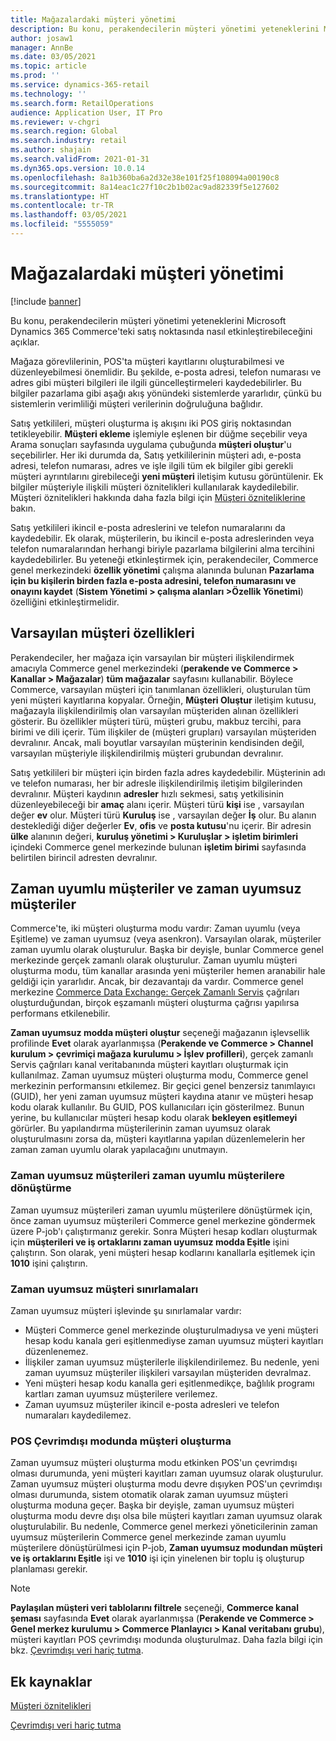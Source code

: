 ```yaml
---
title: Mağazalardaki müşteri yönetimi
description: Bu konu, perakendecilerin müşteri yönetimi yeteneklerini Microsoft Dynamics 365 Commerce'teki satış noktasında nasıl etkinleştirebileceğini açıklar.
author: josaw1
manager: AnnBe
ms.date: 03/05/2021
ms.topic: article
ms.prod: ''
ms.service: dynamics-365-retail
ms.technology: ''
ms.search.form: RetailOperations
audience: Application User, IT Pro
ms.reviewer: v-chgri
ms.search.region: Global
ms.search.industry: retail
ms.author: shajain
ms.search.validFrom: 2021-01-31
ms.dyn365.ops.version: 10.0.14
ms.openlocfilehash: 8a1b360ba6a2d32e38e101f25f108094a00190c8
ms.sourcegitcommit: 8a14eac1c27f10c2b1b02ac9ad82339f5e127602
ms.translationtype: HT
ms.contentlocale: tr-TR
ms.lasthandoff: 03/05/2021
ms.locfileid: "5555059"
---
```

# <a name="customer-management-in-stores"></a>Mağazalardaki müşteri yönetimi

[!include [banner](includes/banner.md)]

Bu konu, perakendecilerin müşteri yönetimi yeteneklerini Microsoft Dynamics 365 Commerce'teki satış noktasında nasıl etkinleştirebileceğini açıklar.

Mağaza görevlilerinin, POS'ta müşteri kayıtlarını oluşturabilmesi ve düzenleyebilmesi önemlidir. Bu şekilde, e-posta adresi, telefon numarası ve adres gibi müşteri bilgileri ile ilgili güncelleştirmeleri kaydedebilirler. Bu bilgiler pazarlama gibi aşağı akış yönündeki sistemlerde yararlıdır, çünkü bu sistemlerin verimliliği müşteri verilerinin doğruluğuna bağlıdır.

Satış yetkilileri, müşteri oluşturma iş akışını iki POS giriş noktasından tetikleyebilir. **Müşteri ekleme** işlemiyle eşlenen bir düğme seçebilir veya Arama sonuçları sayfasında uygulama çubuğunda **müşteri oluştur**'u seçebilirler. Her iki durumda da, Satış yetkililerinin müşteri adı, e-posta adresi, telefon numarası, adres ve işle ilgili tüm ek bilgiler gibi gerekli müşteri ayrıntılarını girebileceği **yeni müşteri** iletişim kutusu görüntülenir. Ek bilgiler müşteriyle ilişkili müşteri öznitelikleri kullanılarak kaydedilebilir. Müşteri öznitelikleri hakkında daha fazla bilgi için [Müşteri özniteliklerine](dev-itpro/customer-attributes.md) bakın.

Satış yetkilileri ikincil e-posta adreslerini ve telefon numaralarını da kaydedebilir. Ek olarak, müşterilerin, bu ikincil e-posta adreslerinden veya telefon numaralarından herhangi biriyle pazarlama bilgilerini alma tercihini kaydedebilirler. Bu yeteneği etkinleştirmek için, perakendeciler, Commerce genel merkezindeki **özellik yönetimi** çalışma alanında bulunan **Pazarlama için bu kişilerin birden fazla e-posta adresini, telefon numarasını ve onayını kaydet** (**Sistem Yönetimi \> çalışma alanları \>Özellik Yönetimi**) özelliğini etkinleştirmelidir.

## <a name="default-customer-properties"></a>Varsayılan müşteri özellikleri

Perakendeciler, her mağaza için varsayılan bir müşteri ilişkilendirmek amacıyla Commerce genel merkezindeki (**perakende ve Commerce \> Kanallar \> Mağazalar**) **tüm mağazalar** sayfasını kullanabilir. Böylece Commerce, varsayılan müşteri için tanımlanan özellikleri, oluşturulan tüm yeni müşteri kayıtlarına kopyalar. Örneğin, **Müşteri Oluştur** iletişim kutusu, mağazayla ilişkilendirilmiş olan varsayılan müşteriden alınan özellikleri gösterir. Bu özellikler müşteri türü, müşteri grubu, makbuz tercihi, para birimi ve dili içerir. Tüm ilişkiler de (müşteri grupları) varsayılan müşteriden devralınır. Ancak, mali boyutlar varsayılan müşterinin kendisinden değil, varsayılan müşteriyle ilişkilendirilmiş müşteri grubundan devralınır.

Satış yetkilileri bir müşteri için birden fazla adres kaydedebilir. Müşterinin adı ve telefon numarası, her bir adresle ilişkilendirilmiş iletişim bilgilerinden devralınır. Müşteri kaydının **adresler** hızlı sekmesi, satış yetkilisinin düzenleyebileceği bir **amaç** alanı içerir. Müşteri türü **kişi** ise , varsayılan değer **ev** olur. Müşteri türü **Kuruluş** ise , varsayılan değer **İş** olur. Bu alanın desteklediği diğer değerler **Ev**, **ofis** ve **posta kutusu**'nu içerir. Bir adresin **ülke** alanının değeri, **kuruluş yönetimi \> Kuruluşlar \> işletim birimleri** içindeki Commerce genel merkezinde bulunan **işletim birimi** sayfasında belirtilen birincil adresten devralınır.

## <a name="sync-customers-and-async-customers"></a>Zaman uyumlu müşteriler ve zaman uyumsuz müşteriler

Commerce'te, iki müşteri oluşturma modu vardır: Zaman uyumlu (veya Eşitleme) ve zaman uyumsuz (veya asenkron). Varsayılan olarak, müşteriler zaman uyumlu olarak oluşturulur. Başka bir deyişle, bunlar Commerce genel merkezinde gerçek zamanlı olarak oluşturulur. Zaman uyumlu müşteri oluşturma modu, tüm kanallar arasında yeni müşteriler hemen aranabilir hale geldiği için yararlıdır. Ancak, bir dezavantajı da vardır. Commerce genel merkezine [Commerce Data Exchange: Gerçek Zamanlı Servis](dev-itpro/define-retail-channel-communications-cdx.md#realtime-service) çağrıları oluşturduğundan, birçok eşzamanlı müşteri oluşturma çağrısı yapılırsa performans etkilenebilir.

**Zaman uyumsuz modda müşteri oluştur** seçeneği mağazanın işlevsellik profilinde **Evet** olarak ayarlanmışsa (**Perakende ve Commerce \> Channel kurulum \> çevrimiçi mağaza kurulumu \> İşlev profilleri**), gerçek zamanlı Servis çağrıları kanal veritabanında müşteri kayıtları oluşturmak için kullanılmaz. Zaman uyumsuz müşteri oluşturma modu, Commerce genel merkezinin performansını etkilemez. Bir geçici genel benzersiz tanımlayıcı (GUID), her yeni zaman uyumsuz müşteri kaydına atanır ve müşteri hesap kodu olarak kullanılır. Bu GUID, POS kullanıcıları için gösterilmez. Bunun yerine, bu kullanıcılar müşteri hesap kodu olarak **bekleyen eşitlemeyi** görürler. Bu yapılandırma müşterilerinin zaman uyumsuz olarak oluşturulmasını zorsa da, müşteri kayıtlarına yapılan düzenlemelerin her zaman zaman uyumlu olarak yapılacağını unutmayın.

### <a name="convert-async-customers-to-sync-customers"></a>Zaman uyumsuz müşterileri zaman uyumlu müşterilere dönüştürme

Zaman uyumsuz müşterileri zaman uyumlu müşterilere dönüştürmek için, önce zaman uyumsuz müşterileri Commerce genel merkezine göndermek üzere P-job'ı çalıştırmanız gerekir. Sonra Müşteri hesap kodları oluşturmak için **müşterileri ve iş ortaklarını zaman uyumsuz modda Eşitle** işini çalıştırın. Son olarak, yeni müşteri hesap kodlarını kanallarla eşitlemek için **1010** işini çalıştırın.

### <a name="async-customer-limitations"></a>Zaman uyumsuz müşteri sınırlamaları

Zaman uyumsuz müşteri işlevinde şu sınırlamalar vardır:

- Müşteri Commerce genel merkezinde oluşturulmadıysa ve yeni müşteri hesap kodu kanala geri eşitlenmediyse zaman uyumsuz müşteri kayıtları düzenlenemez.
- İlişkiler zaman uyumsuz müşterilerle ilişkilendirilemez. Bu nedenle, yeni zaman uyumsuz müşteriler ilişkileri varsayılan müşteriden devralmaz.
- Yeni müşteri hesap kodu kanalla geri eşitlenmedikçe, bağlılık programı kartları zaman uyumsuz müşterilere verilemez.
- Zaman uyumsuz müşteriler ikincil e-posta adresleri ve telefon numaraları kaydedilemez.

### <a name="customer-creation-in-pos-offline-mode"></a>POS Çevrimdışı modunda müşteri oluşturma

Zaman uyumsuz müşteri oluşturma modu etkinken POS'un çevrimdışı olması durumunda, yeni müşteri kayıtları zaman uyumsuz olarak oluşturulur. Zaman uyumsuz müşteri oluşturma modu devre dışıyken POS'un çevrimdışı olması durumunda, sistem otomatik olarak zaman uyumsuz müşteri oluşturma moduna geçer. Başka bir deyişle, zaman uyumsuz müşteri oluşturma modu devre dışı olsa bile müşteri kayıtları zaman uyumsuz olarak oluşturulabilir. Bu nedenle, Commerce genel merkezi yöneticilerinin zaman uyumsuz müşterilerin Commerce genel merkezinde zaman uyumlu müşterilere dönüştürülmesi için P-job, **Zaman uyumsuz modundan müşteri ve iş ortaklarını Eşitle** işi ve **1010** işi için yinelenen bir toplu iş oluşturup planlaması gerekir.

> [!NOTE]
> **Paylaşılan müşteri veri tablolarını filtrele** seçeneği, **Commerce kanal şeması** sayfasında **Evet** olarak ayarlanmışsa (**Perakende ve Commerce \> Genel merkez kurulumu \> Commerce Planlayıcı \> Kanal veritabanı grubu**), müşteri kayıtları POS çevrimdışı modunda oluşturulmaz. Daha fazla bilgi için bkz. [Çevrimdışı veri hariç tutma](dev-itpro/implementation-considerations-cdx.md#offline-data-exclusion).

## <a name="additional-resources"></a>Ek kaynaklar

[Müşteri öznitelikleri](dev-itpro/customer-attributes.md)

[Çevrimdışı veri hariç tutma](dev-itpro/implementation-considerations-cdx.md#offline-data-exclusion)
